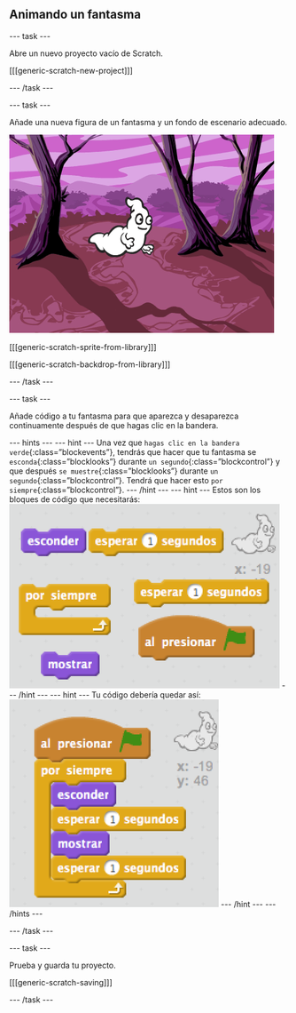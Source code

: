 ## Animando un fantasma

\--- task \---

Abre un nuevo proyecto vacío de Scratch.

[[[generic-scratch-new-project]]]

\--- /task \---

\--- task \---

Añade una nueva figura de un fantasma y un fondo de escenario adecuado.

![captura de pantalla](images/ghost-ghost.png)

[[[generic-scratch-sprite-from-library]]]

[[[generic-scratch-backdrop-from-library]]]

\--- /task \---

\--- task \---

Añade código a tu fantasma para que aparezca y desaparezca continuamente después de que hagas clic en la bandera.

\--- hints \--- \--- hint \--- Una vez que `hagas clic en la bandera verde`{:class=”blockevents”}, tendrás que hacer que tu fantasma se `esconda`{:class=”blocklooks”} durante `un segundo`{:class=”blockcontrol”} y que después `se muestre`{:class=”blocklooks”} durante `un segundo`{:class=”blockcontrol”}. Tendrá que hacer esto `por siempre`{:class=”blockcontrol”}. \--- /hint \--- \--- hint \--- Estos son los bloques de código que necesitarás: ![screenshot](images/ghost-appear-blocks.png) \--- /hint \--- \--- hint \--- Tu código debería quedar así: ![screenshot](images/ghost-appear-code.png) \--- /hint \--- \--- /hints \---

\--- /task \---

\--- task \---

Prueba y guarda tu proyecto.

[[[generic-scratch-saving]]]

\--- /task \---